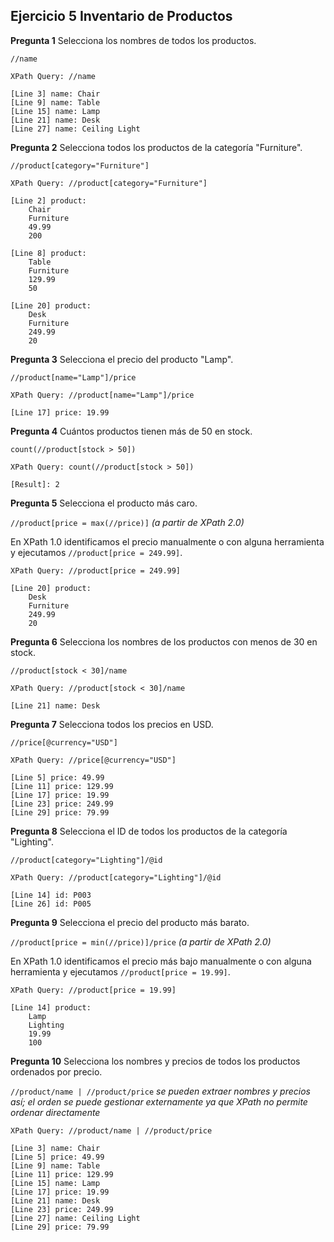 
## Ejercicio 5 Inventario de Productos

__Pregunta 1__
Selecciona los nombres de todos los productos.

`//name`

```
XPath Query: //name

[Line 3] name: Chair
[Line 9] name: Table
[Line 15] name: Lamp
[Line 21] name: Desk
[Line 27] name: Ceiling Light
```

__Pregunta 2__
Selecciona todos los productos de la categoría "Furniture".

`//product[category="Furniture"]`

```
XPath Query: //product[category="Furniture"]

[Line 2] product: 
    Chair
    Furniture
    49.99
    200
  
[Line 8] product: 
    Table
    Furniture
    129.99
    50
  
[Line 20] product: 
    Desk
    Furniture
    249.99
    20
```

__Pregunta 3__
Selecciona el precio del producto "Lamp".

`//product[name="Lamp"]/price`

```
XPath Query: //product[name="Lamp"]/price

[Line 17] price: 19.99
```

__Pregunta 4__
Cuántos productos tienen más de 50 en stock.

`count(//product[stock > 50])`

```
XPath Query: count(//product[stock > 50])

[Result]: 2
```

__Pregunta 5__
Selecciona el producto más caro.

`//product[price = max(//price)]` _(a partir de XPath 2.0)_

En XPath 1.0 identificamos el precio manualmente o con alguna herramienta y ejecutamos `//product[price = 249.99]`.

```
XPath Query: //product[price = 249.99]

[Line 20] product: 
    Desk
    Furniture
    249.99
    20
```

__Pregunta 6__
Selecciona los nombres de los productos con menos de 30 en stock.

`//product[stock < 30]/name`

```
XPath Query: //product[stock < 30]/name

[Line 21] name: Desk
```

__Pregunta 7__
Selecciona todos los precios en USD.

`//price[@currency="USD"]`

```
XPath Query: //price[@currency="USD"]

[Line 5] price: 49.99
[Line 11] price: 129.99
[Line 17] price: 19.99
[Line 23] price: 249.99
[Line 29] price: 79.99
```

__Pregunta 8__
Selecciona el ID de todos los productos de la categoría "Lighting".

`//product[category="Lighting"]/@id`

```
XPath Query: //product[category="Lighting"]/@id

[Line 14] id: P003
[Line 26] id: P005
```

__Pregunta 9__
Selecciona el precio del producto más barato.

`//product[price = min(//price)]/price` _(a partir de XPath 2.0)_

En XPath 1.0 identificamos el precio más bajo manualmente o con alguna herramienta y ejecutamos `//product[price = 19.99]`.

```
XPath Query: //product[price = 19.99]

[Line 14] product: 
    Lamp
    Lighting
    19.99
    100
```

__Pregunta 10__
Selecciona los nombres y precios de todos los productos ordenados por precio.

`//product/name | //product/price` _se pueden extraer nombres y precios así; el orden se puede gestionar externamente ya que XPath no permite ordenar directamente_

```
XPath Query: //product/name | //product/price

[Line 3] name: Chair
[Line 5] price: 49.99
[Line 9] name: Table
[Line 11] price: 129.99
[Line 15] name: Lamp
[Line 17] price: 19.99
[Line 21] name: Desk
[Line 23] price: 249.99
[Line 27] name: Ceiling Light
[Line 29] price: 79.99
```


